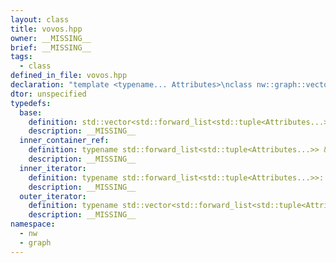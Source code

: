 ```yaml
---
layout: class
title: vovos.hpp
owner: __MISSING__
brief: __MISSING__
tags:
  - class
defined_in_file: vovos.hpp
declaration: "template <typename... Attributes>\nclass nw::graph::vector_of_vector_of_structs;"
dtor: unspecified
typedefs:
  base:
    definition: std::vector<std::forward_list<std::tuple<Attributes...>> >
    description: __MISSING__
  inner_container_ref:
    definition: typename std::forward_list<std::tuple<Attributes...>> &
    description: __MISSING__
  inner_iterator:
    definition: typename std::forward_list<std::tuple<Attributes...>>::iterator
    description: __MISSING__
  outer_iterator:
    definition: typename std::vector<std::forward_list<std::tuple<Attributes...>> >::iterator
    description: __MISSING__
namespace:
  - nw
  - graph
---
```

